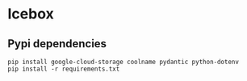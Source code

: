 # Icebox

## Pypi dependencies

```
pip install google-cloud-storage coolname pydantic python-dotenv
pip install -r requirements.txt
```
